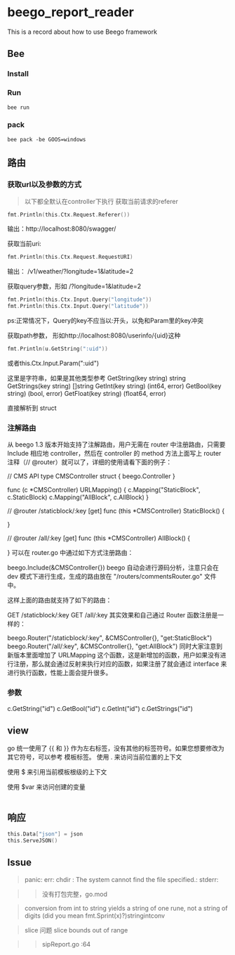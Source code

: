 # beego_report_reader

This is a record about how to use Beego framework
## Bee
### Install

### Run

```
bee run
```

### pack

```
bee pack -be GOOS=windows
```
## 路由

### 获取url以及参数的方式

> 以下都全默认在controller下执行
获取当前请求的referer

```go
fmt.Println(this.Ctx.Request.Referer())
```
输出：http://localhost:8080/swagger/

获取当前uri:

```go
fmt.Println(this.Ctx.Request.RequestURI)
```
输出： /v1/weather/?longitude=1&latitude=2

获取query参数，形如 /?longitude=1&latitude=2

```go
fmt.Println(this.Ctx.Input.Query("longitude"))
fmt.Println(this.Ctx.Input.Query("latitude"))
```
ps:正常情况下，Query的key不应当以:开头，以免和Param里的key冲突

获取path参数， 形如http://localhost:8080/userinfo/{uid}这种
```go
fmt.Println(u.GetString(":uid"))
```
或者this.Ctx.Input.Param(":uid")

这里是字符串，如果是其他类型参考
GetString(key string) string
GetStrings(key string) []string
GetInt(key string) (int64, error)
GetBool(key string) (bool, error)
GetFloat(key string) (float64, error)

直接解析到 struct
### 注解路由

从 beego 1.3 版本开始支持了注解路由，用户无需在 router 中注册路由，只需要 Include 相应地 controller，然后在 controller 的 method 方法上面写上 router 注释（// @router）就可以了，详细的使用请看下面的例子：

// CMS API
type CMSController struct {
    beego.Controller
}

func (c *CMSController) URLMapping() {
    c.Mapping("StaticBlock", c.StaticBlock)
    c.Mapping("AllBlock", c.AllBlock)
}


// @router /staticblock/:key [get]
func (this *CMSController) StaticBlock() {

}

// @router /all/:key [get]
func (this *CMSController) AllBlock() {

}
可以在 router.go 中通过如下方式注册路由：

beego.Include(&CMSController{})
beego 自动会进行源码分析，注意只会在 dev 模式下进行生成，生成的路由放在 "/routers/commentsRouter.go" 文件中。

这样上面的路由就支持了如下的路由：

GET /staticblock/:key
GET /all/:key
其实效果和自己通过 Router 函数注册是一样的：

beego.Router("/staticblock/:key", &CMSController{}, "get:StaticBlock")
beego.Router("/all/:key", &CMSController{}, "get:AllBlock")
同时大家注意到新版本里面增加了 URLMapping 这个函数，这是新增加的函数，用户如果没有进行注册，那么就会通过反射来执行对应的函数，如果注册了就会通过 interface 来进行执行函数，性能上面会提升很多。

### 参数

c.GetString("id")
c.GetBool("id")
c.GetInt("id")
c.GetStrings("id")

## view

go 统一使用了 {{ 和 }} 作为左右标签，没有其他的标签符号。如果您想要修改为其它符号，可以参考 模板标签。
使用 . 来访问当前位置的上下文

使用 $ 来引用当前模板根级的上下文

使用 $var 来访问创建的变量
```tpl

```
## 响应

```go
this.Data["json"] = json
this.ServeJSON()
```

## Issue

> panic: err: chdir : The system cannot find the file specified.: stderr:

>> 没有打包完整，go.mod


> conversion from int to string yields a string of one rune, not a string of digits (did you mean fmt.Sprint(x)?)stringintconv

> slice 问题 slice bounds out of range

>> sipReport.go :64